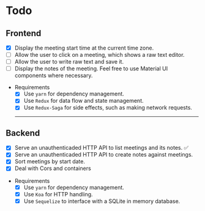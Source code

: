 # Todo

## Frontend

- [X] Display the meeting start time at the current time zone.
- [ ] Allow the user to click on a meeting, which shows a raw text editor.
- [ ] Allow the user to write raw text and save it.
- [ ] Display the notes of the meeting. Feel free to use Material UI components where necessary.

- Requirements
  - [X] Use `yarn` for dependency management.
  - [X] Use `Redux` for data flow and state management.
  - [X] Use `Redux-Saga` for side effects, such as making network requests.

  ---

## Backend

- [X] Serve an unauthenticaded HTTP API to list meetings and its notes. ✅
- [X] Serve an unauthenticaded HTTP API to create notes against meetings.
- [X] Sort meetings by start date.
- [x] Deal with Cors and containers

- Requirements
  - [X] Use `yarn` for dependency management.
  - [X] Use `Koa` for HTTP handling.
  - [X] Use `Sequelize` to interface with a SQLite in memory database.